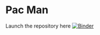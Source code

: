 # Pac Man

Launch the repository here [![Binder](https://mybinder.org/badge_logo.svg)](https://mybinder.org/v2/gh/mc960-2020/pac_man/master)
